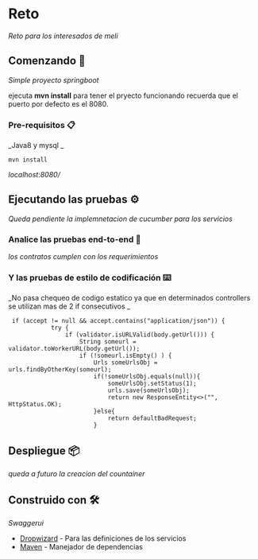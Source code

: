 # Reto

_Reto para los interesados de meli_

## Comenzando 🚀

_Simple proyecto springboot_

ejecuta **mvn install** para tener el pryecto funcionando recuerda que el puerto por defecto es el 8080.


### Pre-requisitos 📋

_Java8 y mysql _

```
mvn install
```


_localhost:8080/_

## Ejecutando las pruebas ⚙️

_Queda pendiente la implemnetacion de cucumber para los servicios_

### Analice las pruebas end-to-end 🔩

_los contratos cumplen con los requerimientos_


### Y las pruebas de estilo de codificación ⌨️

_No pasa chequeo de codigo estatico ya que en determinados controllers se utilizan mas de 2 if consecutivos _

```
 if (accept != null && accept.contains("application/json")) {
            try {
                if (validator.isURLValid(body.getUrl())) {
                    String someurl = validator.toWorkerURL(body.getUrl());
                    if (!someurl.isEmpty() ) {
                        Urls someUrlsObj =  urls.findByOtherKey(someurl);
                        if(!someUrlsObj.equals(null)){
                            someUrlsObj.setStatus(1);
                            urls.save(someUrlsObj);
                            return new ResponseEntity<>("", HttpStatus.OK);
                        }else{
                            return defaultBadRequest;
                        }
```

## Despliegue 📦

_queda a futuro la creacion del countainer_

## Construido con 🛠️

_Swaggerui_

* [Dropwizard](http://www.editor.swagger.io/) - Para las definiciones de los servicios
* [Maven](https://maven.apache.org/) - Manejador de dependencias


